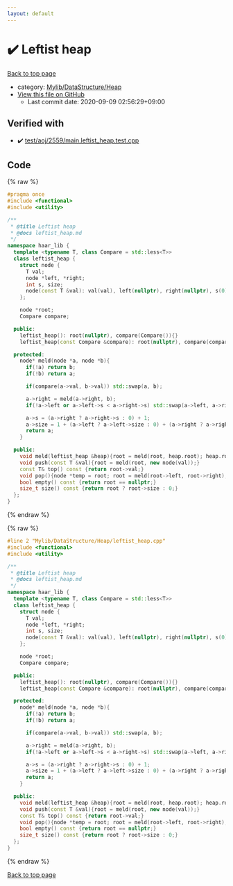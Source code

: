 ```yaml
---
layout: default
---
```


<!-- mathjax config similar to math.stackexchange -->
<script type="text/javascript" async
  src="https://cdnjs.cloudflare.com/ajax/libs/mathjax/2.7.5/MathJax.js?config=TeX-MML-AM_CHTML">
</script>
<script type="text/x-mathjax-config">
  MathJax.Hub.Config({
    TeX: { equationNumbers: { autoNumber: "AMS" }},
    tex2jax: {
      inlineMath: [ ['$','$'] ],
      processEscapes: true
    },
    "HTML-CSS": { matchFontHeight: false },
    displayAlign: "left",
    displayIndent: "2em"
  });
</script>

<script type="text/javascript" src="https://cdnjs.cloudflare.com/ajax/libs/jquery/3.4.1/jquery.min.js"></script>
<script src="https://cdn.jsdelivr.net/npm/jquery-balloon-js@1.1.2/jquery.balloon.min.js" integrity="sha256-ZEYs9VrgAeNuPvs15E39OsyOJaIkXEEt10fzxJ20+2I=" crossorigin="anonymous"></script>
<script type="text/javascript" src="../../../../assets/js/copy-button.js"></script>
<link rel="stylesheet" href="../../../../assets/css/copy-button.css" />


# :heavy_check_mark: Leftist heap

<a href="../../../../index.html">Back to top page</a>

* category: <a href="../../../../index.html#f151d59e79c7ff7f731ff52cf9b782e4">Mylib/DataStructure/Heap</a>
* <a href="{{ site.github.repository_url }}/blob/master/Mylib/DataStructure/Heap/leftist_heap.cpp">View this file on GitHub</a>
    - Last commit date: 2020-09-09 02:56:29+09:00




## Verified with

* :heavy_check_mark: <a href="../../../../verify/test/aoj/2559/main.leftist_heap.test.cpp.html">test/aoj/2559/main.leftist_heap.test.cpp</a>


## Code

<a id="unbundled"></a>
{% raw %}
```cpp
#pragma once
#include <functional>
#include <utility>

/**
 * @title Leftist heap
 * @docs leftist_heap.md
 */
namespace haar_lib {
  template <typename T, class Compare = std::less<T>>
  class leftist_heap {
    struct node {
      T val;
      node *left, *right;
      int s, size;
      node(const T &val): val(val), left(nullptr), right(nullptr), s(0), size(1){}
    };

    node *root;
    Compare compare;

  public:
    leftist_heap(): root(nullptr), compare(Compare()){}
    leftist_heap(const Compare &compare): root(nullptr), compare(compare){}

  protected:
    node* meld(node *a, node *b){
      if(!a) return b;
      if(!b) return a;

      if(compare(a->val, b->val)) std::swap(a, b);

      a->right = meld(a->right, b);
      if(!a->left or a->left->s < a->right->s) std::swap(a->left, a->right);

      a->s = (a->right ? a->right->s : 0) + 1;
      a->size = 1 + (a->left ? a->left->size : 0) + (a->right ? a->right->size : 0);
      return a;
    }

  public:
    void meld(leftist_heap &heap){root = meld(root, heap.root); heap.root = nullptr;}
    void push(const T &val){root = meld(root, new node(val));}
    const T& top() const {return root->val;}
    void pop(){node *temp = root; root = meld(root->left, root->right); delete temp;}
    bool empty() const {return root == nullptr;}
    size_t size() const {return root ? root->size : 0;}
  };
}

```
{% endraw %}

<a id="bundled"></a>
{% raw %}
```cpp
#line 2 "Mylib/DataStructure/Heap/leftist_heap.cpp"
#include <functional>
#include <utility>

/**
 * @title Leftist heap
 * @docs leftist_heap.md
 */
namespace haar_lib {
  template <typename T, class Compare = std::less<T>>
  class leftist_heap {
    struct node {
      T val;
      node *left, *right;
      int s, size;
      node(const T &val): val(val), left(nullptr), right(nullptr), s(0), size(1){}
    };

    node *root;
    Compare compare;

  public:
    leftist_heap(): root(nullptr), compare(Compare()){}
    leftist_heap(const Compare &compare): root(nullptr), compare(compare){}

  protected:
    node* meld(node *a, node *b){
      if(!a) return b;
      if(!b) return a;

      if(compare(a->val, b->val)) std::swap(a, b);

      a->right = meld(a->right, b);
      if(!a->left or a->left->s < a->right->s) std::swap(a->left, a->right);

      a->s = (a->right ? a->right->s : 0) + 1;
      a->size = 1 + (a->left ? a->left->size : 0) + (a->right ? a->right->size : 0);
      return a;
    }

  public:
    void meld(leftist_heap &heap){root = meld(root, heap.root); heap.root = nullptr;}
    void push(const T &val){root = meld(root, new node(val));}
    const T& top() const {return root->val;}
    void pop(){node *temp = root; root = meld(root->left, root->right); delete temp;}
    bool empty() const {return root == nullptr;}
    size_t size() const {return root ? root->size : 0;}
  };
}

```
{% endraw %}

<a href="../../../../index.html">Back to top page</a>

